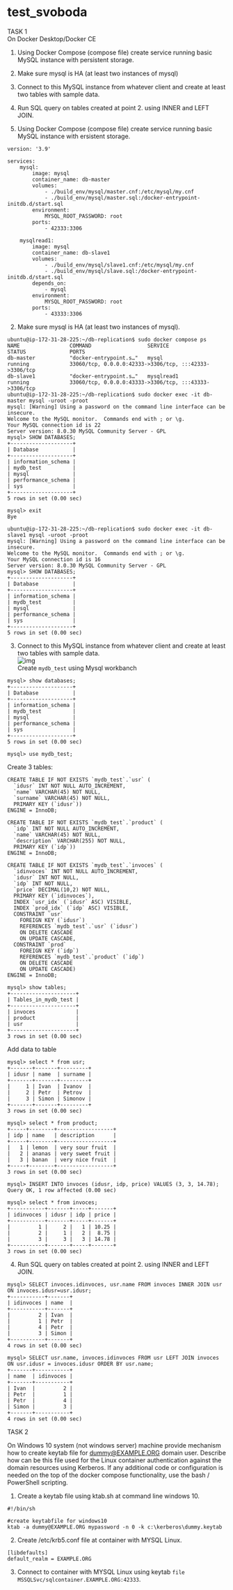 # test_svoboda
TASK 1  
On Docker Desktop/Docker CE  
1. Using Docker Compose (compose file) create service running basic MySQL instance with
persistent storage.  
2. Make sure mysql is HA (at least two instances of mysql)  
3. Connect to this MySQL instance from whatever client and create at least two tables with sample
data.  
4. Run SQL query on tables created at point 2. using INNER and LEFT JOIN.  


1. Using Docker Compose (compose file) create service running basic MySQL instance with ersistent storage.  
```
version: '3.9'

services:
    mysql:
        image: mysql
        container_name: db-master
        volumes:
            - ./build_env/mysql/master.cnf:/etc/mysql/my.cnf
            - ./build_env/mysql/master.sql:/docker-entrypoint-initdb.d/start.sql
        environment:
            MYSQL_ROOT_PASSWORD: root
        ports:
            - 42333:3306

    mysqlread1:
        image: mysql
        container_name: db-slave1
        volumes:
            - ./build_env/mysql/slave1.cnf:/etc/mysql/my.cnf
            - ./build_env/mysql/slave.sql:/docker-entrypoint-initdb.d/start.sql
        depends_on:
            - mysql
        environment:
            MYSQL_ROOT_PASSWORD: root
        ports:
            - 43333:3306
 ```
 
 2. Make sure mysql is HA (at least two instances of mysql).  
```
ubuntu@ip-172-31-28-225:~/db-replication$ sudo docker compose ps
NAME                COMMAND                  SERVICE             STATUS              PORTS
db-master           "docker-entrypoint.s…"   mysql               running             33060/tcp, 0.0.0.0:42333->3306/tcp, :::42333->3306/tcp
db-slave1           "docker-entrypoint.s…"   mysqlread1          running             33060/tcp, 0.0.0.0:43333->3306/tcp, :::43333->3306/tcp
ubuntu@ip-172-31-28-225:~/db-replication$ sudo docker exec -it db-master mysql -uroot -proot
mysql: [Warning] Using a password on the command line interface can be insecure.
Welcome to the MySQL monitor.  Commands end with ; or \g.
Your MySQL connection id is 22
Server version: 8.0.30 MySQL Community Server - GPL
mysql> SHOW DATABASES;
+--------------------+
| Database           |
+--------------------+
| information_schema |
| mydb_test          |
| mysql              |
| performance_schema |
| sys                |
+--------------------+
5 rows in set (0.00 sec)

mysql> exit
Bye

ubuntu@ip-172-31-28-225:~/db-replication$ sudo docker exec -it db-slave1 mysql -uroot -proot
mysql: [Warning] Using a password on the command line interface can be insecure.
Welcome to the MySQL monitor.  Commands end with ; or \g.
Your MySQL connection id is 16
Server version: 8.0.30 MySQL Community Server - GPL
mysql> SHOW DATABASES;
+--------------------+
| Database           |
+--------------------+
| information_schema |
| mydb_test          |
| mysql              |
| performance_schema |
| sys                |
+--------------------+
5 rows in set (0.00 sec)
```
3. Connect to this MySQL instance from whatever client and create at least two tables with sample data.  
![img](https://github.com/terra144481/test_svoboda/blob/19878694190ae416228cd814ec66342046890bac/Images/shema.png)  
Create `mydb_test` using Mysql workbanch

```
mysql> show databases;
+--------------------+
| Database           |
+--------------------+
| information_schema |
| mydb_test          |
| mysql              |
| performance_schema |
| sys                |
+--------------------+
5 rows in set (0.00 sec)

mysql> use mydb_test;
```
Create 3 tables:
```
CREATE TABLE IF NOT EXISTS `mydb_test`.`usr` (
  `idusr` INT NOT NULL AUTO_INCREMENT,
  `name` VARCHAR(45) NOT NULL,
  `surname` VARCHAR(45) NOT NULL,
  PRIMARY KEY (`idusr`))
ENGINE = InnoDB;
```

```
CREATE TABLE IF NOT EXISTS `mydb_test`.`product` (
  `idp` INT NOT NULL AUTO_INCREMENT,
  `name` VARCHAR(45) NOT NULL,
  `description` VARCHAR(255) NOT NULL,
  PRIMARY KEY (`idp`))
ENGINE = InnoDB;
```
```
CREATE TABLE IF NOT EXISTS `mydb_test`.`invoces` (
  `idinvoces` INT NOT NULL AUTO_INCREMENT,
  `idusr` INT NOT NULL,
  `idp` INT NOT NULL,
  `price` DECIMAL(10,2) NOT NULL,
  PRIMARY KEY (`idinvoces`),
  INDEX `usr_idx` (`idusr` ASC) VISIBLE,
  INDEX `prod_idx` (`idp` ASC) VISIBLE,
  CONSTRAINT `usr`
    FOREIGN KEY (`idusr`)
    REFERENCES `mydb_test`.`usr` (`idusr`)
    ON DELETE CASCADE
    ON UPDATE CASCADE,
  CONSTRAINT `prod`
    FOREIGN KEY (`idp`)
    REFERENCES `mydb_test`.`product` (`idp`)
    ON DELETE CASCADE
    ON UPDATE CASCADE)
ENGINE = InnoDB;
```

```
mysql> show tables;
+---------------------+
| Tables_in_mydb_test |
+---------------------+
| invoces             |
| product             |
| usr                 |
+---------------------+
3 rows in set (0.00 sec)
```
Add data to table
```
mysql> select * from usr;
+-------+-------+---------+
| idusr | name  | surname |
+-------+-------+---------+
|     1 | Ivan  | Ivanov  |
|     2 | Petr  | Petrov  |
|     3 | Simon | Simonov |
+-------+-------+---------+
3 rows in set (0.00 sec)

mysql> select * from product;
+-----+--------+------------------+
| idp | name   | description      |
+-----+--------+------------------+
|   1 | lemon  | very sour fruit  |
|   2 | ananas | very sweet fruit |
|   3 | banan  | very nice fruit  |
+-----+--------+------------------+
3 rows in set (0.00 sec)

mysql> INSERT INTO invoces (idusr, idp, price) VALUES (3, 3, 14.78);
Query OK, 1 row affected (0.00 sec)

mysql> select * from invoces;
+-----------+-------+-----+-------+
| idinvoces | idusr | idp | price |
+-----------+-------+-----+-------+
|         1 |     2 |   1 | 10.25 |
|         2 |     1 |   2 |  8.75 |
|         3 |     3 |   3 | 14.78 |
+-----------+-------+-----+-------+
3 rows in set (0.00 sec)
```
4. Run SQL query on tables created at point 2. using INNER and LEFT JOIN.

```
mysql> SELECT invoces.idinvoces, usr.name FROM invoces INNER JOIN usr ON invoces.idusr=usr.idusr;
+-----------+-------+
| idinvoces | name  |
+-----------+-------+
|         2 | Ivan  |
|         1 | Petr  |
|         4 | Petr  |
|         3 | Simon |
+-----------+-------+
4 rows in set (0.00 sec)
```

```
mysql> SELECT usr.name, invoces.idinvoces FROM usr LEFT JOIN invoces ON usr.idusr = invoces.idusr ORDER BY usr.name;
+-------+-----------+
| name  | idinvoces |
+-------+-----------+
| Ivan  |         2 |
| Petr  |         1 |
| Petr  |         4 |
| Simon |         3 |
+-------+-----------+
4 rows in set (0.00 sec)
```


TASK 2  

On Windows 10 system (not windows server) machine provide mechanism how to create keytab file for 
dummy@EXAMPLE.ORG domain user. Describe how can be this file used for the Linux container 
authentication against the domain resources using Kerberos. If any additional code or configuration is 
needed on the top of the docker compose functionality, use the bash / PowerShell scripting.  

1. Create a keytab file using ktab.sh at command line windows 10.  
```
#!/bin/sh

#create keytabfile for windows10
ktab -a dummy@EXAMPLE.ORG mypassword -n 0 -k c:\kerberos\dummy.keytab
```

2. Create /etc/krb5.conf file at container with MYSQL Linux.  
```
[libdefaults]
default_realm = EXAMPLE.ORG
```
3. Connect to container with MYSQL Linux using keytab `file MSSQLSvc/sqlcontainer.EXAMPLE.ORG:42333`.  




